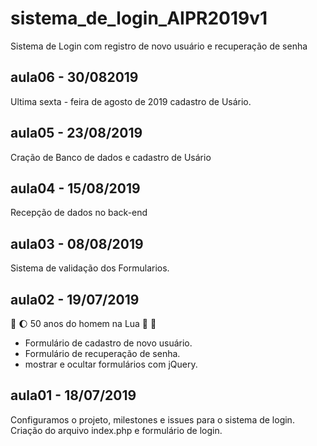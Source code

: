 # sistema_de_login_AIPR2019v1
Sistema de Login com registro de novo usuário e recuperação de senha

## aula06 - 30/082019
Ultima sexta - feira de agosto de 2019
cadastro de Usário.

## aula05 - 23/08/2019
Cração de Banco de dados e cadastro de Usário

## aula04 - 15/08/2019
Recepção de dados no back-end

## aula03 - 08/08/2019
Sistema de validação dos Formularios.

## aula02 - 19/07/2019 
:rocket: :moon: 50 anos do homem na Lua 🌝 🌚

* Formulário de cadastro de novo usuário.
* Formulário de recuperação de senha.
* mostrar e ocultar formulários com jQuery.

## aula01 - 18/07/2019
Configuramos o projeto, milestones e issues para o sistema de login.
Criação do arquivo index.php e formulário de login.
